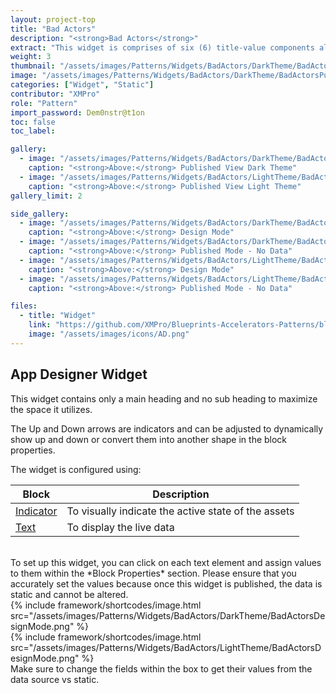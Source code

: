 ```yaml
---
layout: project-top
title: "Bad Actors"
description: "<strong>Bad Actors</strong>"
extract: "This widget is comprises of six (6) title-value components along with a heading. These title-value components serve as informative building blocks, offering quick access to key metrics."
weight: 3
thumbnail: "/assets/images/Patterns/Widgets/BadActors/DarkTheme/BadActorsPublishedMode.png"
image: "/assets/images/Patterns/Widgets/BadActors/DarkTheme/BadActorsPublishedMode.png"
categories: ["Widget", "Static"]
contributor: "XMPro"
role: "Pattern"
import_password: Dem0nstr@t1on
toc: false
toc_label: 

gallery:
  - image: "/assets/images/Patterns/Widgets/BadActors/DarkTheme/BadActorsPublishedModewithData.png"
    caption: "<strong>Above:</strong> Published View Dark Theme"
  - image: "/assets/images/Patterns/Widgets/BadActors/LightTheme/BadActorsPublishedModewithData.png"
    caption: "<strong>Above:</strong> Published View Light Theme"
gallery_limit: 2

side_gallery:
  - image: "/assets/images/Patterns/Widgets/BadActors/DarkTheme/BadActorsDesignMode.png"
    caption: "<strong>Above:</strong> Design Mode"
  - image: "/assets/images/Patterns/Widgets/BadActors/DarkTheme/BadActorsPublishedMode.png"
    caption: "<strong>Above:</strong> Published Mode - No Data"
  - image: "/assets/images/Patterns/Widgets/BadActors/LightTheme/BadActorsDesignMode.png"
    caption: "<strong>Above:</strong> Design Mode"
  - image: "/assets/images/Patterns/Widgets/BadActors/LightTheme/BadActorsPublishedMode.png"
    caption: "<strong>Above:</strong> Published Mode - No Data"

files:
  - title: "Widget"
    link: "https://github.com/XMPro/Blueprints-Accelerators-Patterns/blob/master/Patterns/Widgets/Bad%20Actors.xwid"
    image: "/assets/images/icons/AD.png"
---
```


## App Designer Widget
This widget contains only a main heading and no sub heading to maximize the space it utilizes.

The Up and Down arrows are indicators and can be adjusted to dynamically show up and down or convert them into another shape in the block properties.

The widget is configured using: 

| Block                                  | Description                                                  |
| -------------------------------------- | ------------------------------------------------------------ |
| [Indicator](https://documentation.xmpro.com/blocks-toolbox/basic/indicator) | To visually indicate the active state of the assets |
| [Text](https://documentation.xmpro.com/blocks-toolbox/basic/text) | To display the live data |

<br />
To set up this widget, you can click on each text element and assign values to them within the *Block Properties* section. Please ensure that you accurately set the values because once this widget is published, the data is static and cannot be altered.
<div class="inline_image">{% include framework/shortcodes/image.html src="/assets/images/Patterns/Widgets/BadActors/DarkTheme/BadActorsDesignMode.png" %}</div>
<div class="inline_image">{% include framework/shortcodes/image.html src="/assets/images/Patterns/Widgets/BadActors/LightTheme/BadActorsDesignMode.png" %}</div>
Make sure to change the fields within the box to get their values from the data source vs static.
